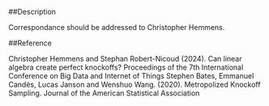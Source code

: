 ##Description



Correspondance should be addressed to Christopher Hemmens.

##Reference

Christopher Hemmens and Stephan Robert-Nicoud (2024). Can linear algebra create perfect knockoffs? Proceedings of the 7th International Conference on Big Data and Internet of Things
Stephen Bates, Emmanuel Candès, Lucas Janson and Wenshuo Wang. (2020). Metropolized Knockoff Sampling. Journal of the American Statistical Association
